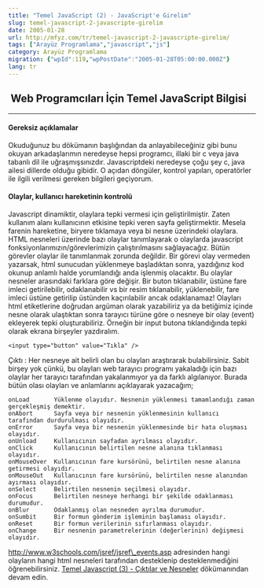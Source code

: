 ```yaml
---
title: "Temel JavaScript (2) - JavaScript'e Girelim"
slug: temel-javascript-2-javascripte-girelim
date: 2005-01-28
url: http://mfyz.com/tr/temel-javascript-2-javascripte-girelim/
tags: ["Arayüz Programlama","javascript","js"]
category: Arayüz Programlama
migration: {"wpId":119,"wpPostDate":"2005-01-28T05:00:00.000Z"}
lang: tr
---
```


##  Web Programcıları İçin Temel JavaScript Bilgisi

* * *

#### Gereksiz açıklamalar

Okuduğunuz bu dökümanın başlığından da anlayabileceğiniz gibi bunu okuyan arkadaşlarımın neredeyse hepsi programcı, illaki bir c veya java tabanlı dil ile uğraşmışsınızdır. Javascriptdeki neredeyse çoğu şey c, java ailesi dillerde olduğu gibidir. O açıdan döngüler, kontrol yapıları, operatörler ile ilgili verilmesi gereken bilgileri geçiyorum.

#### Olaylar, kullanıcı hareketinin kontrolü

Javascript dinamiktir, olaylara tepki vermesi için geliştirilmiştir. Zaten kullanım alanı kullanıcının etkisine tepki veren sayfa geliştirmektir. Mesela farenin hareketine, biryere tıklamaya veya bi nesne üzerindeki olaylara. HTML nesneleri üzerinde bazı olaylar tanımlayarak o olaylarda javascript fonksiyonlarımızın/görevlerimizin çalıştırılmasını sağlayacağız. Bütün görevler olaylar ile tanımlanmak zorunda değildir. Bir görevi olay vermeden yazarsak, html sunucudan yüklenmeye başladıktan sonra, yazdığınız kod okunup anlamlı halde yorumlandığı anda işlenmiş olacaktır. Bu olaylar nesneler arasındaki farklara göre değişir. Bir buton tıklanabilir, üstüne fare imleci getirilebilir, odaklanabilir vs bir resim tıklanabilir, yüklenebilir, fare imleci üstüne getirilip üstünden kaçırılabilir ancak odaklanamaz! Olayları html etiketlerine doğrudan argüman olarak yazabiliriz ya da betiğimiz içinde nesne olarak ulaştıktan sonra tarayıcı türüne göre o nesneye bir olay (event) ekleyerek tepki oluşturabiliriz. Örneğin bir input butona tıklandığında tepki olarak ekrana birşeyler yazdıralım.
```
<input type="button" value="Tıkla" />

```
Çıktı :  Her nesneye ait belirli olan bu olayları araştırarak bulabilirsiniz. Sabit birşey yok çünkü, bu olayları web tarayıcı programı yakaladığı için bazı olaylar her tarayıcı tarafından yakalanmıyor ya da farklı algılanıyor. Burada bütün olası olayları ve anlamlarını açıklayarak yazacağım;
```
onLoad       Yüklenme olayıdır. Nesnenin yüklenmesi tamamlandığı zaman gerçekleşmiş demektir.
onAbort      Sayfa veya bir nesnenin yüklenmesinin kullanıcı tarafından durdurulması olayıdır.
onError      Sayfa veya bir nesnenin yüklenmesinde bir hata oluşması olayıdır.
onUnload     Kullanıcının sayfadan ayrılması olayıdır.
onClick      Kullanıcının belirtilen nesne alanına tıklanması olayıdır.
onMouseOver  Kullanıcının fare kursörünü, belirtilen nesne alanına getirmesi olayıdır.
onMouseOut   Kullanıcının fare kursörünü, belirtilen nesne alanından ayırması olayıdır.
onSelect     Belirtilen nesnenin seçilmesi olayıdır.
onFocus      Belirtilen nesneye herhangi bir şekilde odaklanması durumudur.
onBlur       Odaklanmış olan nesneden ayrılma durumudur.
onSumbit     Bir formun gönderim işleminin başlaması olayıdır.
onReset      Bir formun verilerinin sıfırlanması olayıdır.
onChange     Bir nesnenin parametrelerinin (değerlerinin) değişmesi olayıdır.

```
http://www.w3schools.com/jsref/jsref\_events.asp adresinden hangi olayların hangi html nesneleri tarafından desteklenip desteklenmediğini öğrenebilirsiniz. [Temel Javascript (3) - Çıktılar ve Nesneler](https://tr.mfyz.com/temel-javascript-3---ciktilar-ve-nesneler) dökümanından devam edin.